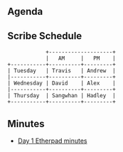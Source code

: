 ## Agenda

## Scribe Schedule

```
            +--------------------+
            |   AM     |   PM    |
+-----------+----------+---------+
| Tuesday   | Travis   | Andrew  |
|-----------+----------+---------+
| Wednesday | David    | Alex    |
|-----------+----------+---------+
| Thursday  | Sangwhan | Hadley  |
+-----------+----------+---------+
```

## Minutes

* [Day 1 Etherpad minutes](https://pad.w3ctag.org/p/2017-07-25-minutes.md)
